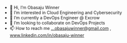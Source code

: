 - 👋 Hi, I’m Obasaju Winner
- 👀 I’m interested in Cloud Engineering and Cybersecurity
- 🌱 I’m currently a DevOps Engineer @ Excrow
- 💞️ I’m looking to collaborate on DevOps Projects
- 📫 How to reach me ...obasajuwinner@gmail.com , www.linkedin.com/in/obasaju-winner

<!---
Obasaju/Winner is a ✨ special ✨ repository because its `README.md` (this file) appears on your GitHub profile.
You can click the Preview link to take a look at your changes.
--->
